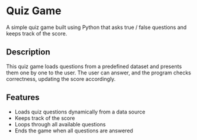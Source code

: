 # Quiz Game

A simple quiz game built using Python that asks true / false  questions and keeps track of the score.

##  Description
This quiz game loads questions from a predefined dataset and presents them one by one to the user. The user can answer, and the program checks correctness, updating the score accordingly.

##  Features
- Loads quiz questions dynamically from a data source
- Keeps track of the score
- Loops through all available questions
- Ends the game when all questions are answered
